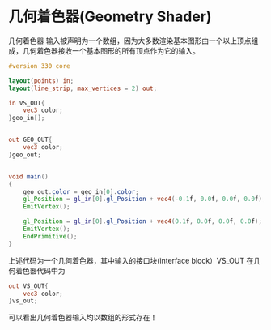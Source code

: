 # 几何着色器(Geometry Shader)

几何着色器 输入被声明为一个数组，因为大多数渲染基本图形由一个以上顶点组成，几何着色器接收一个基本图形的所有顶点作为它的输入。

```glsl
#version 330 core

layout(points) in;
layout(line_strip, max_vertices = 2) out;

in VS_OUT{
    vec3 color;
}geo_in[];


out GEO_OUT{
    vec3 color;
}geo_out;


void main()
{
    geo_out.color = geo_in[0].color;
    gl_Position = gl_in[0].gl_Position + vec4(-0.1f, 0.0f, 0.0f, 0.0f);
    EmitVertex();

    gl_Position = gl_in[0].gl_Position + vec4(0.1f, 0.0f, 0.0f, 0.0f);
    EmitVertex();
    EndPrimitive();
}
```

上述代码为一个几何着色器，其中输入的接口块(interface block）VS_OUT 在几何着色器代码中为

```glsl
out VS_OUT{
    vec3 color;
}vs_out;

```

可以看出几何着色器输入均以数组的形式存在！
